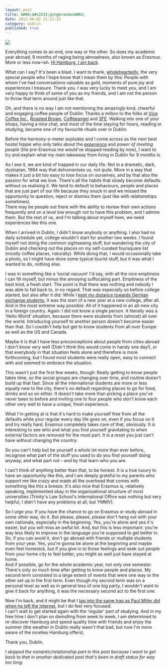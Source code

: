 ```yaml
---
layout: post
title: &#60;&#x2215;gingerasmus&#62;
date: 2013-06-02 21:12:25
category: dublin
published: true
---
```


<p class="pic"><a href="http://www.flickr.com/photos/timm_schoof/8550251609/in/set-72157632725073677"><img src="http://blog.timmschoof.com/images/trinityend.jpg"></a><br></p>

Everything comes to an end, one way or the other. So does my academic year abroad, 9 months of raging being abroadness, also known as *Erasmus*. More or less now-ish. [Hi Hamburg, I am back](http://gph.is/XM0MBE).

What can I say? It's been a blast. I want to thank, [wholeheartedly](http://blog.timmschoof.com/2012/10/19/wholeheartedly/), the very special people who I hope know that I mean them by this: People with whom I've had conversations valuable as gold, moments of pure joy and experiences I treasure. Thank you. I was very lucky to meet you, and I am very happy to think of some of you as my friends, and I am not the person to throw that term around just like that. 

Oh, and there is no way I am not mentioning the amazingly kind, cheerful and engaging coffee people of Dublin: Thanks a million to the folks at [Vice Coffee Inc.](http://www.vicecoffeeinc.com/), [Roasted Brown](http://www.filmbase.ie/cafe/), [Coffeeangel](http://www.coffeeangel.com/) and [3FE](http://www.3fe.com/). Walking into one of your shops, having a nice chat, and most of the time staying for hours, reading or studying, became one of my favourite rituals over in Dublin. 

Before the harmony-o-meter explodes and I come across as the next best hostel hippie who only talks about the [*experience*](http://www.quickmeme.com/meme/35m2d3/) and *power of meeting people* (the pre-Erasmus me would've stopped reading by now), I want to try and explain what my main takeaway from living in Dublin for 9 months is.

As I see it, we are kind of trapped in our daily life. Not in a dramatic, dark, dystopian, 1984 way that dehumanises us, not quite. More in a way that makes it just a bit too easy to lose focus on ourselves, and by that also the passion for what we love. There's all the habits that slowly become defaults without us realising it. We tend to default to behaviours, people and places that are just part of our life because they snuck in and we missed the opportunity to question, reject or dismiss them (just like with relationships sometimes).  
There may be people out there with the ability to review their own actions frequently and on a level low enough not to have this problem, and I admire them. But the rest of us, and I'm talking about myself here, we need experiences like this one. 

When I arrived in Dublin, I didn't know anybody or anything. I also had no daily schedule yet, college wouldn't start for another two weeks. I found myself not doing the common sightseeing stuff, but wandering the city of Dublin and checking out the places on my self-curated foursquare list (mostly coffee places, naturally). While doing that, I would occasionally take a photo, so I might have done some typical tourist stuff, but it was what I wanted to do, nothing else. 

I was in something like a ‘social vacuum’ I'd say, with all the nice emptiness I can fill myself, but minus the annoying suffocating part. Emptiness of the best kind, a fresh start. The point is that there was nothing and nobody I was able to fall back to, in no regard. That was especially so before college started, but also after it did: While I [kept my distance towards German exchange students](http://blog.timmschoof.com/2013/02/07/aryan-card/), it was the start of a new year at a new college, after all. And in the most extreme way possible: All of it happened in an all-new city in a foreign country. Again: I did not know a single person. It literally was a ‘Hello World’ situation, because there were students from (almost) all over the world. Introducing yourself to another person doesn't become easier than that. So I couldn't help but get to know students from all over Europe as well as the US and Canada.

Maybe it is that I have less preconceptions about people from cities abroad I don't know very well (Didn't think this would come in handy one day!), or that everybody in that situation feels alone and therefore is more forthcoming, but I found most students were really open, easy to connect with and seemed to embrace the situation. 

This wasn't just the first few weeks, though: Really getting to know people takes time, so the social groups are changing over time, and routine doesn't build up that fast. Since all the international students are more or less equally new to the city, there's no default regarding places to go for food, drinks and so on either. It doesn't take more than picking a place you've never been to before and inviting one to four people who don't know each other very well to have a unique, fresh experience. 

What I'm getting at is that it's hard to make yourself free from all the defaults while your regular every day life goes on, even if you focus on it and try really hard. Erasmus completely takes care of that, obviously. It is interesting to see who and what you find yourself  gravitating to when external factors are removed for the most part. It is a reset you just can't have without changing the country.

So you can't help but be yourself a whole lot more than ever before, recognise what part of the stuff you used to do you find yourself doing anyway, and what part not – and by that learn who you are.

I can't think of anything better than that, to be honest. It is a true luxury to have an opportunity like this, and I am deeply grateful to my parents who support me like crazy and made all the overhead that comes with something like this a breeze. It's also nice that Erasmus is, relatively speaking, implemented okay in the organisational structure of most universities (Trinity's Law School's International Office was nothing but very helpful, I didn't have any problems at all, but YMMV). 

So I urge you: If you have the chance to go on Erasmus or study abroad in some other way, do it. But please, please, please don't hang out with your own nationals, especially in the beginning. Yes, you're alone and yes it's easier, but you will miss an awful lot. And, but this is less important: you're way less likely to improve in the language you're supposed to get better in. So, if you can avoid it, don't go abroad with friends or multiple students from your year. Yes, you're gonna be alone at the beginning and maybe even feel homesick, but if you give in to those feelings and seek out people from your home city to feel better, you might as well just have stayed at home.  
And if possible, go for the whole academic year, not only one semester. There's only so much time after getting to know people and places. My second term consisted to a large extent of events that were one way or the other set up in the first term. Even though my second term was on a personal level as well as in general less of one big party, I wouldn't want to give it back for anything, it was the necessary second act to the first one. 

Now I'm back, and it might be that I [tap into the same trap as Paul Miller did when he left the Internet](http://blog.timmschoof.com/2013/05/03/leaving-the-internet/), but I do feel very focused.  
I can't wait to get started again with the ‘regular’ part of studying. And in my free time I don't plan on dwindling from week to week, I am determined to re-discover Hamburg and spend quality time with friends and enjoy the summer (the weather in Dublin really wasn't that bad, but now I'm more aware of the niceties Hamburg offers).

Thank you, Dublin.

*I skipped the romantic/relationship part in this post because I want to get back to that in another dedicated post that's been in draft status for way too long.*